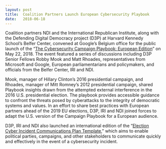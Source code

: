 ```yaml
---
layout: post
title:  Coalition Partners Launch European Cybersecurity Playbook
date:   2018-06-18
---
```

Coalition partners NDI and the International Republican Institute, along with the Defending Digital Democracy project (D3P) at Harvard Kennedy School’s Belfer Center, convened at Google’s Belgium office for the public launch of the “[The Cybersecurity Campaign Playbook: European Edition][playbook]” on May 22, 2018. The event featured a series of discussions including D3P Senior Fellows Robby Mook and Matt Rhoades, representatives from Microsoft and Google, European parliamentarians and policymakers, and officials from the Belfer Center, IRI and NDI.

Mook, manager of Hillary Clinton’s 2016 presidential campaign, and Rhoades, manager of Mitt Romney’s 2012 presidential campaign, shared Playbook insights drawn from the attempted external interference in the 2016 U.S. presidential election. The playbook provides accessible guidance to confront the threats posed by cyberattacks to the integrity of democratic systems and values.  In an effort to share best practices with European partners ahead of the 2019 EU elections, D3P, IRI and NDI joined forces to adapt the U.S. version of the Campaign Playbook for a European audience.

D3P, IRI and NDI also launched an international edition of the “[Election Cyber Incident Communications Plan Template][incident-tpl],” which aims to enable political parties, campaigns, and other stakeholders to communicate quickly and effectively in the event of a cybersecurity incident.

[playbook]: https://www.ndi.org/publications/cybersecurity-campaign-playbook-european-edition
[incident-tpl]: https://www.ndi.org/publications/election-cyber-incident-communications-plan-template-political-parties-and-campaigns
